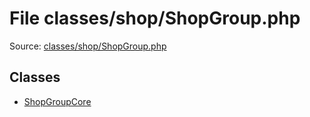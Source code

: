 File classes/shop/ShopGroup.php
=========

Source: [classes/shop/ShopGroup.php](https://github.com/PrestaShop/PrestaShop/blob/1.5.3.0/classes/shop/ShopGroup.php)


Classes
-------

* [ShopGroupCore](class.ShopGroupCore.md)

